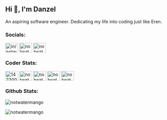 <h2 align="left">Hi 👋, I'm Danzel</h2>
<p>An aspiring software engineer. Dedicating my life into coding just like Eren.</p>

<h3 align="left">Socials:</h3>
<p align="left">
  <a href="https://linkedin.com/in/notwatermango" target="blank"><img align="center"
      src="https://raw.githubusercontent.com/rahuldkjain/github-profile-readme-generator/master/src/images/icons/Social/linked-in-alt.svg"
      alt="in/notwatermango" height="30" width="40" /></a>
  <a href="https://instagram.com/notwatermango" target="blank"><img align="center"
      src="https://raw.githubusercontent.com/rahuldkjain/github-profile-readme-generator/master/src/images/icons/Social/instagram.svg"
      alt="notwatermango" height="30" width="40" /></a>
  <a href="https://twitter.com/notwatermango" target="blank"><img align="center"
      src="https://raw.githubusercontent.com/rahuldkjain/github-profile-readme-generator/master/src/images/icons/Social/twitter.svg"
      alt="notwatermango" height="30" width="40" /></a>
</p>

<h3 align="left">Coder Stats:</h3>
<p align="left">
  <a href="https://stackoverflow.com/users/14230002/danzel-artamadja" target="blank"><img align="center"
      src="https://raw.githubusercontent.com/rahuldkjain/github-profile-readme-generator/master/src/images/icons/Social/stack-overflow.svg"
      alt="14230002/danzel-artamadja" height="30" width="40" /></a>
  <a href="https://atcoder.jp/users/notwatermango" target="blank"><img align="center"
      src="https://img.atcoder.jp/assets/top/img/logo_bk.svg"
      alt="notwatermango" height="30" width="40" /></a>
  <a href="https://codeforces.com/profile/notwatermango" target="blank"><img align="center"
      src="https://raw.githubusercontent.com/rahuldkjain/github-profile-readme-generator/master/src/images/icons/Social/codeforces.svg"
      alt="notwatermango" height="30" width="40" /></a>
  <a href="https://www.codechef.com/users/notwatermango" target="blank"><img align="center"
      src="https://cdn.jsdelivr.net/npm/simple-icons@3.1.0/icons/codechef.svg" alt="notwatermango" height="30"
      width="40" /></a>
  <a href="https://www.leetcode.com/notwatermango" target="blank"><img align="center"
      src="https://raw.githubusercontent.com/rahuldkjain/github-profile-readme-generator/master/src/images/icons/Social/leet-code.svg"
      alt="notwatermango" height="30" width="40" /></a>
  
</p>

<h3 align="left">Github Stats:</h3>
<p><img align="center" src="https://github-readme-streak-stats.herokuapp.com/?user=notwatermango&"
    alt="notwatermango" /></p>

<p align="left"> <img
    src="https://komarev.com/ghpvc/?username=notwatermango&label=Profile%20views&color=0e75b6&style=flat"
    alt="notwatermango" /> </p>
